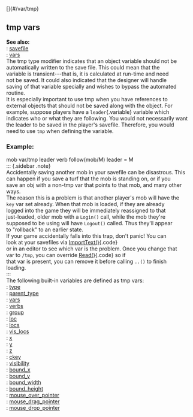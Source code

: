 []{#/var/tmp}    
## tmp vars    
**See also:**    
:   [savefile](/ref/savefile/savefile.md)    
:   [vars](/ref/var/var.md)    
The tmp type modifier indicates that an object variable should not be    
automatically written to the save file. This could mean that the    
variable is transient---that is, it is calculated at run-time and need    
not be saved. It could also indicated that the designer will handle    
saving of that variable specially and wishes to bypass the automated    
routine.    
It is especially important to use tmp when you have references to    
external objects that should not be saved along with the object. For    
example, suppose players have a `leader`{.variable} variable which    
indicates who or what they are following. You would not necessarily want    
the leader to be saved in the player\'s savefile. Therefore, you would    
need to use `tmp` when defining the variable.    
### Example:    
mob var/tmp leader verb follow(mob/M) leader = M    
::: {.sidebar .note}    
Accidentally saving another mob in your savefile can be disastrous. This    
can happen if you save a turf that the mob is standing on, or if you    
save an obj with a non-tmp var that points to that mob, and many other    
ways.    
The reason this is a problem is that another player\'s mob will have the    
`key` var set already. When that mob is loaded, if they are already    
logged into the game they will be immediately reassigned to that    
just-loaded, older mob with a `Login()` call, while the mob they\'re    
supposed to be using will have `Logout()` called. Thus they\'ll appear    
to \"rollback\" to an earlier state.    
If your game accidentally falls into this trap, don\'t panic! You can    
look at your savefiles via [ImportText()](/ref/savefile/ImportText/ImportText.md){.code}    
or in an editor to see which var is the problem. Once you change that    
var to `/tmp`, you can override [Read()](/ref/datum/proc/Read/Read.md){.code} so if    
that var is present, you can remove it before calling `..()` to finish    
loading.    
:::    
The following built-in variables are defined as tmp vars:    
:   [type](/ref/datum/var/type/type.md)    
:   [parent_type](/ref/datum/var/parent_type/parent_type.md)    
:   [vars](/ref/datum/var/vars/vars.md)    
:   [verbs](/ref/atom/var/verbs/verbs.md)    
:   [group](/ref/mob/var/group/group.md)    
:   [loc](/ref/atom/var/loc/loc.md)    
:   [locs](/ref/atom/var/locs/locs.md)    
:   [vis_locs](/ref/atom/var/vis_locs/vis_locs.md)    
:   [x](/ref/atom/var/x/x.md)    
:   [y](/ref/atom/var/y/y.md)    
:   [z](/ref/atom/var/z/z.md)    
:   [ckey](/ref/mob/var/ckey/ckey.md)    
:   [visibility](/ref/atom/var/visibility/visibility.md)    
:   [bound_x](/ref/atom/movable/var/bound_x/bound_x.md)    
:   [bound_y](/ref/atom/movable/var/bound_y/bound_y.md)    
:   [bound_width](/ref/atom/movable/var/bound_width/bound_width.md)    
:   [bound_height](/ref/atom/movable/var/bound_height/bound_height.md)    
:   [mouse_over_pointer](/ref/atom/var/mouse_over_pointer/mouse_over_pointer.md)    
:   [mouse_drag_pointer](/ref/atom/var/mouse_drag_pointer/mouse_drag_pointer.md)    
:   [mouse_drop_pointer](/ref/atom/var/mouse_drop_pointer/mouse_drop_pointer.md)  